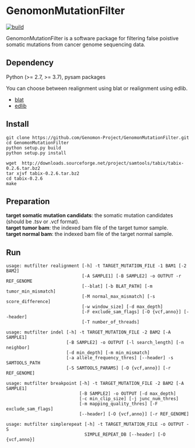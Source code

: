 # GenomonMutationFilter

[![build](https://github.com/chrovis-genomon/GenomonMutationFilter/workflows/build/badge.svg)](https://github.com/chrovis-genomon/GenomonMutationFilter/actions)

GenomonMutationFilter is a software package for filtering false poistive somatic mutations from cancer genome sequencing data.

## Dependency

Python (>= 2.7, >= 3.7), pysam packages

You can choose between realignment using blat or realignment using edlib.

* [blat](http://genome.ucsc.edu/)
* [edlib](https://pypi.org/project/edlib/)

## Install

```
git clone https://github.com/Genomon-Project/GenomonMutationFilter.git
cd GenomonMutationFilter
python setup.py build
python setup.py install
```

```
wget  http://downloads.sourceforge.net/project/samtools/tabix/tabix-0.2.6.tar.bz2
tar xjvf tabix-0.2.6.tar.bz2
cd tabix-0.2.6
make
```

## Preparation

  **target somatic mutation candidats**: the somatic mutation candidates (should be .tsv or .vcf format).  
  **target tumor bam**: the indexed bam file of the target tumor sample.  
  **target normal bam**: the indexed bam file of the target normal sample.  


## Run

```
usage: mutfilter realignment [-h] -t TARGET_MUTATION_FILE -1 BAM1 [-2 BAM2]
                             [-A SAMPLE1] [-B SAMPLE2] -o OUTPUT -r REF_GENOME
                             [--blat] [-b BLAT_PATH] [-m tumor_min_mismatch]
                             [-M normal_max_mismatch] [-s score_difference]
                             [-w window_size] [-d max_depth]
                             [-F exclude_sam_flags] [-O {vcf,anno}] [--header]
                             [-T number_of_threads]
```

```
usage: mutfilter indel [-h] -t TARGET_MUTATION_FILE -2 BAM2 [-A SAMPLE1]
                       [-B SAMPLE2] -o OUTPUT [-l search_length] [-n neighbor]
                       [-d min_depth] [-m min_mismatch]
                       [-a allele_frequency_thres] [--header] -s SAMTOOLS_PATH
                       [-S SAMTOOLS_PARAMS] [-O {vcf,anno}] [-r REF_GENOME]
```

```
usage: mutfilter breakpoint [-h] -t TARGET_MUTATION_FILE -2 BAM2 [-A SAMPLE1]
                            [-B SAMPLE2] -o OUTPUT [-d max_depth]
                            [-c min_clip_size] [-j junc_num_thres]
                            [-m mapping_quality_thres] [-F exclude_sam_flags]
                            [--header] [-O {vcf,anno}] [-r REF_GENOME]
```

```
usage: mutfilter simplerepeat [-h] -t TARGET_MUTATION_FILE -o OUTPUT -S
                              SIMPLE_REPEAT_DB [--header] [-O {vcf,anno}]
```
